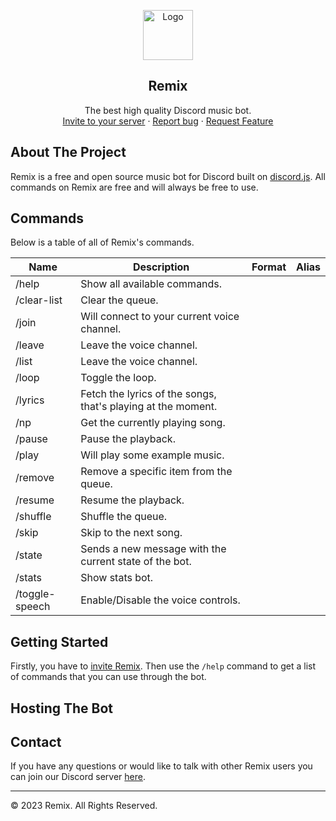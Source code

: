 <p align="center">
    <a href="https://github.com/remix-bot">
      <img src="https://i.imgur.com/J1Hhi5d.png" alt="Logo" width="80" height="80">
    </a>
    <h2 align="center">Remix</h2>
    <p align="center">
    The best high quality Discord music bot.
    <br>
    <a href="https://discord.com/oauth2/authorize?client_id=808897601582923806&permissions=2184236096&scope=applications.commands%20bot">Invite to your server</a>
      ·
    <a href="https://discord.gg/3YABbWRP7z">Report bug</a>
      ·
    <a href="https://discord.gg/3YABbWRP7z"> Request Feature</a>
  </p>
</p>

## About The Project

Remix is a free and open source music bot for Discord built on [discord.js](https://github.com/discordjs/discord.js). All commands on Remix are free and will always be free to use.


## Commands  

Below is a table of all of Remix's commands.

|Name|Description|Format|Alias|
|---|---|---|---|
/help | Show all available commands.
/clear-list | Clear the queue.
/join  | Will connect to your current voice channel.
/leave  | Leave the voice channel.
/list | Leave the voice channel.
/loop | Toggle the loop.
/lyrics  | Fetch the lyrics of the songs, that's playing at the moment.
/np | Get the currently playing song.
/pause | Pause the playback.
/play  | Will play some example music.
/remove  | Remove a specific item from the queue.
/resume | Resume the playback.
/shuffle | Shuffle the queue.
/skip  | Skip to the next song.
/state | Sends a new message with the current state of the bot.
/stats | Show stats bot.
/toggle-speech | Enable/Disable the voice controls.

## Getting Started

Firstly, you have to [invite Remix](https://discord.com/oauth2/authorize?client_id=808897601582923806&permissions=2184236096&scope=applications.commands%20bot). Then use the `/help` command to get a list of commands that you can use through the bot.

<!-- TODO: more extensive tutorial -->

## Hosting The Bot

## Contact

If you have any questions or would like to talk with other Remix users you can join our Discord server <a href="https://discord.gg/3YABbWRP7z">here</a>.

---

&copy; 2023 Remix. All Rights Reserved.